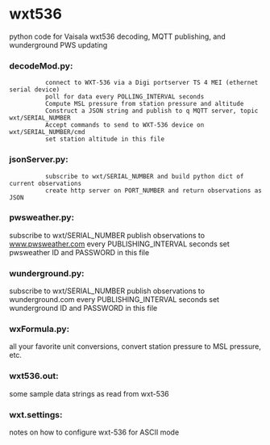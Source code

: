 # wxt536
python code for Vaisala wxt536 decoding, MQTT publishing, and wunderground PWS updating

### decodeMod.py:
              connect to WXT-536 via a Digi portserver TS 4 MEI (ethernet serial device)
              poll for data every POLLING_INTERVAL seconds
              Compute MSL pressure from station pressure and altitude
              Construct a JSON string and publish to q MQTT server, topic wxt/SERIAL_NUMBER
              Accept commands to send to WXT-536 device on wxt/SERIAL_NUMBER/cmd
              set station altitude in this file
            
### jsonServer.py:
              subscribe to wxt/SERIAL_NUMBER and build python dict of current observations
              create http server on PORT_NUMBER and return observations as JSON
                
### pwsweather.py:
  subscribe to wxt/SERIAL_NUMBER
                publish observations to www.pwsweather.com every PUBLISHING_INTERVAL seconds
                set pwsweather ID and PASSWORD in this file
                
### wunderground.py:
  subscribe to wxt/SERIAL_NUMBER
                  publish observations to wunderground.com every PUBLISHING_INTERVAL seconds
                  set wunderground ID and PASSWORD in this file
                  
### wxFormula.py:
  all your favorite unit conversions, convert station pressure to MSL pressure, etc.

### wxt536.out:
  some sample data strings as read from wxt-536

### wxt.settings:
  notes on how to configure wxt-536 for ASCII mode
